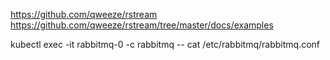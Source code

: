 https://github.com/qweeze/rstream
https://github.com/qweeze/rstream/tree/master/docs/examples

kubectl exec -it rabbitmq-0 -c rabbitmq -- cat /etc/rabbitmq/rabbitmq.conf
